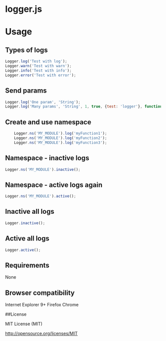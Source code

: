 # logger.js

# Usage

## Types of logs
```js
Logger.log('Test with log');
Logger.warn('Test with warn');
Logger.info('Test with info');
Logger.error('Test with error');
```

##  Send params
```js
Logger.log('One param', 'String');
Logger.log('Many params', 'String', 1, true, {test: 'logger'}, function () {});
```

## Create and use namespace
```js
    Logger.ns('MY_MODULE').log('myFunction1');
    Logger.ns('MY_MODULE').log('myFunction2');
    Logger.ns('MY_MODULE').log('myFunction3');
```

## Namespace - inactive logs
```js
Logger.ns('MY_MODULE').inactive();    
```

## Namespace - active logs again
```js
Logger.ns('MY_MODULE').active();
```

## Inactive all logs
```js
Logger.inactive();
```

## Active all logs
```js
Logger.active();
```

## Requirements
None

## Browser compatibility

Internet Explorer 9+
Firefox
Chrome

##License

MIT License (MIT)

http://opensource.org/licenses/MIT
